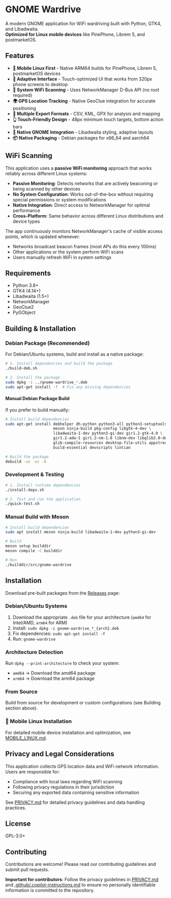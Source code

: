 # GNOME Wardrive

A modern GNOME application for WiFi wardriving built with Python, GTK4, and Libadwaita.  
**Optimized for Linux mobile devices** like PinePhone, Librem 5, and postmarketOS.

## Features

- **📱 Mobile Linux First** - Native ARM64 builds for PinePhone, Librem 5, postmarketOS devices
- **🔄 Adaptive Interface** - Touch-optimized UI that works from 320px phone screens to desktop
- **📡 System WiFi Scanning** - Uses NetworkManager D-Bus API (no root required)
- **🌍 GPS Location Tracking** - Native GeoClue integration for accurate positioning
- **💾 Multiple Export Formats** - CSV, KML, GPX for analysis and mapping
- **👆 Touch-Friendly Design** - 48px minimum touch targets, bottom action bars
- **🎨 Native GNOME Integration** - Libadwaita styling, adaptive layouts
- **📦 Native Packaging** - Debian packages for x86_64 and aarch64

## WiFi Scanning

This application uses a **passive WiFi monitoring** approach that works reliably across different Linux systems:

- **Passive Monitoring**: Detects networks that are actively beaconing or being scanned by other devices
- **No System Configuration**: Works out-of-the-box without requiring special permissions or system modifications  
- **Native Integration**: Direct access to NetworkManager for optimal performance
- **Cross-Platform**: Same behavior across different Linux distributions and device types

The app continuously monitors NetworkManager's cache of visible access points, which is updated whenever:
- Networks broadcast beacon frames (most APs do this every 100ms)
- Other applications or the system perform WiFi scans
- Users manually refresh WiFi in system settings

## Requirements

- Python 3.8+
- GTK4 (4.14+)
- Libadwaita (1.5+)
- NetworkManager
- GeoClue2
- PyGObject

## Building & Installation

### Debian Package (Recommended)

For Debian/Ubuntu systems, build and install as a native package:

```bash
# 1. Install dependencies and build the package
./build-deb.sh

# 2. Install the package
sudo dpkg -i ../gnome-wardrive_*.deb
sudo apt-get install -f  # Fix any missing dependencies
```

#### Manual Debian Package Build

If you prefer to build manually:

```bash
# Install build dependencies
sudo apt-get install debhelper dh-python python3-all python3-setuptools \
                     meson ninja-build pkg-config libgtk-4-dev \
                     libadwaita-1-dev python3-gi-dev gir1.2-gtk-4.0 \
                     gir1.2-adw-1 gir1.2-nm-1.0 libnm-dev libglib2.0-dev \
                     glib-compile-resources desktop-file-utils appstream-util \
                     build-essential devscripts lintian

# Build the package
debuild -us -uc -b
```

### Development & Testing

```bash
# 1. Install runtime dependencies
./install-deps.sh

# 2. Test and run the application
./quick-test.sh
```

### Manual Build with Meson

```bash
# Install build dependencies
sudo apt install meson ninja-build libadwaita-1-dev python3-gi-dev

# Build
meson setup builddir
meson compile -C builddir

# Run
./builddir/src/gnome-wardrive
```

## Installation

Download pre-built packages from the [Releases](https://github.com/andrew-stclair/gnome-wardrive/releases) page:

### Debian/Ubuntu Systems
1. Download the appropriate `.deb` file for your architecture (`amd64` for Intel/AMD, `arm64` for ARM)
2. Install: `sudo dpkg -i gnome-wardrive_*_{arch}.deb`
3. Fix dependencies: `sudo apt-get install -f`
4. Run: `gnome-wardrive`

### Architecture Detection
Run `dpkg --print-architecture` to check your system:
- `amd64` → Download the amd64 package
- `arm64` → Download the arm64 package

### From Source

Build from source for development or custom configurations (see Building section above).

### 📱 Mobile Linux Installation

For detailed mobile device installation and optimization, see [MOBILE_LINUX.md](MOBILE_LINUX.md).

## Privacy and Legal Considerations

This application collects GPS location data and WiFi network information. Users are responsible for:
- Compliance with local laws regarding WiFi scanning
- Following privacy regulations in their jurisdiction
- Securing any exported data containing sensitive information

See [PRIVACY.md](PRIVACY.md) for detailed privacy guidelines and data handling practices.

## License

GPL-3.0+

## Contributing

Contributions are welcome! Please read our contributing guidelines and submit pull requests.

**Important for contributors**: Follow the privacy guidelines in [PRIVACY.md](PRIVACY.md) and [.github/.copilot-instructions.md](.github/.copilot-instructions.md) to ensure no personally identifiable information is committed to the repository.